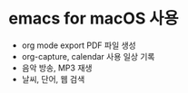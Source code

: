   # emacs for macOS 사용
  - org mode export PDF 파일 생성
  - org-capture, calendar 사용 일상 기록
  - 음악 방송, MP3 재생
  - 날씨, 단어, 웹 검색
